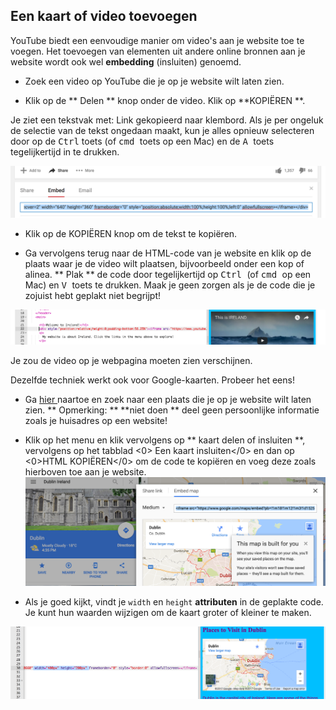 ## Een kaart of video toevoegen

YouTube biedt een eenvoudige manier om video's aan je website toe te voegen. Het toevoegen van elementen uit andere online bronnen aan je website wordt ook wel **embedding** (insluiten) genoemd.

- Zoek een video op YouTube die je op je website wilt laten zien.

- Klik op de ** Delen ** knop onder de video. Klik op **KOPIËREN **.

Je ziet een tekstvak met: Link gekopieerd naar klembord. Als je per ongeluk de selectie van de tekst ongedaan maakt, kun je alles opnieuw selecteren door op de <kbd> Ctrl</kbd> toets (of <kbd> cmd </kbd> toets op een Mac) en de <kbd> A </kbd> toets tegelijkertijd in te drukken.

![YouTube's embed option with code selected](images/EmbedYouTube.png)

- Klik op de KOPIËREN knop om de tekst te kopiëren.

- Ga vervolgens terug naar de HTML-code van je website en klik op de plaats waar je de video wilt plaatsen, bijvoorbeeld onder een kop of alinea. ** Plak ** de code door tegelijkertijd op <kbd> Ctrl </kbd> (of <kbd> cmd </kbd> op een Mac) en <kbd> V </kbd> toets te drukken. Maak je geen zorgen als je de code die je zojuist hebt geplakt niet begrijpt!

![Example of the embedding code pasted into a HTML page](images/EmbedYouTube2.png)

Je zou de video op je webpagina moeten zien verschijnen.

Dezelfde techniek werkt ook voor Google-kaarten. Probeer het eens!

- Ga [hier ](http://dojo.soy/google-maps) naartoe en zoek naar een plaats die je op je website wilt laten zien. ** Opmerking: ** **niet doen ** deel geen persoonlijke informatie zoals je huisadres op een website!

- Klik op het menu en klik vervolgens op ** kaart delen of insluiten **, vervolgens op het tabblad <0> Een kaart insluiten</0> en dan op <0>HTML KOPIËREN</0> om de code te kopiëren en voeg deze zoals hierboven toe aan je website. ![Embed option selected in Google Maps](images/EmbedGoogleMap.png)

- Als je goed kijkt, vindt je `width` en `height` **attributen** in de geplakte code. Je kunt hun waarden wijzigen om de kaart groter of kleiner te maken.

![Example of embedded Google Map with width and height attributes selected](images/EmbeddedGoogleMapCode.png)
